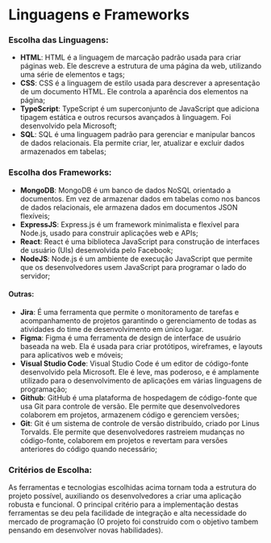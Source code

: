 # Linguagens e Frameworks

### Escolha das Linguagens:

- **HTML**: HTML é a linguagem de marcação padrão usada para criar páginas web. Ele descreve a estrutura de uma página da web, utilizando uma série de elementos e tags;
- **CSS**: CSS é a linguagem de estilo usada para descrever a apresentação de um documento HTML. Ele controla a aparência dos elementos na página;
- **TypeScript**: TypeScript é um superconjunto de JavaScript que adiciona tipagem estática e outros recursos avançados à linguagem. Foi desenvolvido pela Microsoft;
- **SQL**: SQL é uma linguagem padrão para gerenciar e manipular bancos de dados relacionais. Ela permite criar, ler, atualizar e excluir dados armazenados em tabelas;

### Escolha dos Frameworks:

- **MongoDB**: MongoDB é um banco de dados NoSQL orientado a documentos. Em vez de armazenar dados em tabelas como nos bancos de dados relacionais, ele armazena dados em documentos JSON flexíveis;
- **ExpressJS**: Express.js é um framework minimalista e flexível para Node.js, usado para construir aplicações web e APIs;
- **React**: React é uma biblioteca JavaScript para construção de interfaces de usuário (UIs) desenvolvida pelo Facebook;
- **NodeJS**: Node.js é um ambiente de execução JavaScript que permite que os desenvolvedores usem JavaScript para programar o lado do servidor;

#### Outras:

- **Jira**: É uma ferramenta que permite o monitoramento de tarefas e acompanhamento de projetos garantindo o gerenciamento de todas as atividades do time de desenvolvimento em único lugar.
- **Figma**: Figma é uma ferramenta de design de interface de usuário baseada na web. Ela é usada para criar protótipos, wireframes, e layouts para aplicativos web e móveis;
- **Visual Studio Code**: Visual Studio Code é um editor de código-fonte desenvolvido pela Microsoft. Ele é leve, mas poderoso, e é amplamente utilizado para o desenvolvimento de aplicações em várias linguagens de programação;
- **Github**: GitHub é uma plataforma de hospedagem de código-fonte que usa Git para controle de versão. Ele permite que desenvolvedores colaborem em projetos, armazenem código e gerenciem versões;
- **Git**: Git é um sistema de controle de versão distribuído, criado por Linus Torvalds. Ele permite que desenvolvedores rastreiem mudanças no código-fonte, colaborem em projetos e revertam para versões anteriores do código quando necessário;

### Critérios de Escolha:

As ferramentas e tecnologias escolhidas acima tornam toda a estrutura do projeto possível, auxiliando os desenvolvedores a criar uma aplicação robusta e funcional. O principal critério para a implementação destas ferramentas se deu pela facilidade de integração e alta necessidade do mercado de programação (O projeto foi construido com o objetivo tambem pensando em desenvolver novas habilidades).